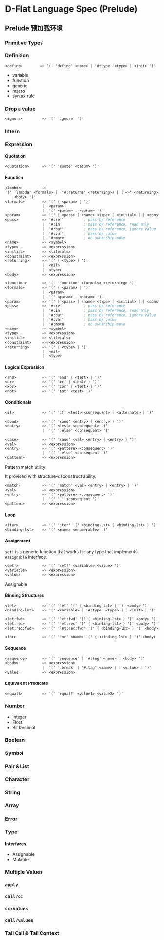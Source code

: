 # D-Flat Language Spec (Prelude)

## Prelude 预加载环境

### Primitive Types

### Definition

``` scheme
<define>        => '(' 'define' <name> [ '#:type' <type> ] <init> ')'
```

+ variable
+ function
+ generic
+ macro
+ syntax rule

### Drop a value

``` scheme
<ignore>         => '(' 'ignore' ')'
```

### Intern

### Expression

#### Quotation

``` scheme
<quotation>      => '(' 'quote' <datum> ')'
```

#### Function

``` scheme
<lambda>         => 
'(' 'lambda' <formals> [ ('#:returns' <returning>) | ('=>' <returning>) ] 
    <body> ')'
<formals>        => '(' { <param> } ')'
                 |  <param>
                 |  '(' <param> . <param> ')'
<param>          => '(' [ <pass> ] <name> <type> [ <initial> ] [ <constraint> ] ')'
<pass>           => '#:ref'         ; pass by reference
                 |  '#:in'          ; pass by reference, read only
                 |  '#:out'         ; pass by reference, ignore value
                 |  '#:val'         ; pass by value
                 |  '#:move'        ; do ownership move
<name>           => <symbol>
<type>           => <expression>
<initial>        => <literals>
<constraint>     => <expression>
<returning>      => '(' { <type> } ')'
                 |  <nil>
                 |  <type>
<body>           => <expression>
```

``` scheme
<function>       => '(' 'function' <formals> <returning> ')'
<formals>        => '(' { <param> } ')'
                 |  <param>
                 |  '(' <param> . <param> ')'
<param>          => '(' [ <pass> ] <name> <type> [ <initial> ] [ <constraint> ] ')'
<pass>           => '#:ref'         ; pass by reference
                 |  '#:in'          ; pass by reference, read only
                 |  '#:out'         ; pass by reference, ignore value
                 |  '#:val'         ; pass by value
                 |  '#:move'        ; do ownership move
<name>           => <symbol>
<type>           => <expression>
<initial>        => <literals>
<constraint>     => <expression>
<returning>      => '(' { <type> } ')'
                 |  <nil>
                 |  <type>
```

#### Logical Expression

``` scheme
<and>            => '(' 'and' { <test> } ')'
<or>             => '(' 'or' { <test> } ')'
<xor>            => '(' 'xor' { <test> } ')'
<not>            => '(' 'not' <test> ')'
```

#### Conditionals

``` scheme
<if>             => '(' 'if' <test> <consequent> [ <alternate> ] ')'
```

``` scheme
<cond>           => '(' 'cond' <entry> { <entry> } ')'
<entry>          => '(' <test> <consequent> ')'
                 |  '(' ':else' <consequent> ')'
```

``` scheme
<case>           => '(' 'case' <val> <entry> { <entry> } ')'
<val>            => <expression>
<entry>          => '(' <pattern> <consequent> ')'
                 |  '(' ':else' <consequent ')'
<pattern>        => <expression>
```

Pattern match utility:

It provided with structure-deconstruct ability.

``` scheme
<match>          => '(' 'match' <val> <entry> { <entry> } ')'
<val>            => <expression>
<entry>          => '(' <pattern> <consequent> ')'
                 |  '(' '_' <consequent ')'
<pattern>        => <expression>
```

#### Loop

``` scheme
<iter>           => '(' 'iter' '(' <binding-lst> { <binding-lst> } ')'  <body> ')'
<binding-lst>    => '(' <name> <enumerable> ')'
```

#### Assignment

`set!` is a generic function that works for any type
that implements `Assignable` interface.

``` scheme
<set!>           => '(' 'set!' <variable> <value> ')'
<variable>       => <expression>
<value>          => <expression>
```

Assignable

#### Binding Structures

``` scheme
<let>            => '(' 'let' '(' { <binding-lst> } ')' <body> ')'
<binding-lst>    => '(' <variable> [ '#:type' <type> ] [ <init> ] ')'

<let:fwd>        => '(' 'let:fwd' '(' { <binding-lst> } ')' <body> ')'
<let:rec>        => '(' 'let:rec' '(' { <binding-lst> } ')' <body> ')'
<let:rec:fwd>    => '(' 'let:rec:fwd' '(' { <binding-lst> } ')' <body> ')'

<for>            => '(' 'for' <name> '(' { <binding-lst> } ')' <body> ')'
```

#### Sequence

``` scheme
<sequence>       => '(' 'sequence' [ '#:tag' <name> ] <body> ')'
<body>           => <expression>
                 |  '(' ':break' [ '#:tag' <name> ] [ <value> ] ')'
<value>          => <expression>
```

#### Equivalent Predicate

``` scheme
<equal?>         => '(' 'equal?' <value1> <value2> ')'
```

### Number

+ Integer
+ Float
+ Bit Decimal

### Boolean

### Symbol

### Pair & List

### Character

### String

### Array

### Error

### Type

#### Interfaces

+ Assignable
+ Mutable

### Multiple Values

### `apply`

### `call/cc`

### `cc:values`

### `call/values`

### Tail Call & Tail Context
